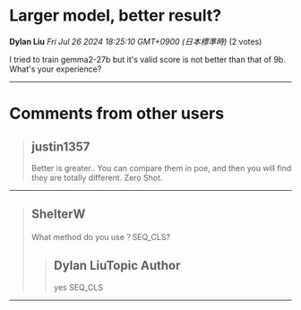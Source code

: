# Larger model, better result?

**Dylan Liu** *Fri Jul 26 2024 18:25:10 GMT+0900 (日本標準時)* (2 votes)

I tried to train gemma2-27b but it's valid score is not better than that of 9b. What's your experience?



---

 # Comments from other users

> ## justin1357
> 
> Better is greater.. You can compare them in poe, and then you will find they are totally different. Zero Shot.
> 
> 
> 


---

> ## ShelterW
> 
> What method do you use？SEQ_CLS?
> 
> 
> 
> > ## Dylan LiuTopic Author
> > 
> > yes SEQ_CLS
> > 
> > 
> > 


---

